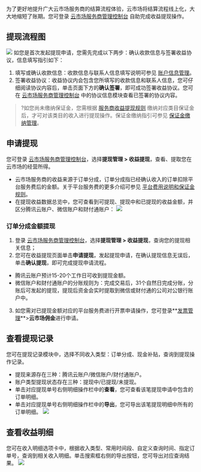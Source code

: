 为了更好地提升广大云市场服务商的结算流程体验，云市场将结算流程线上化，大大地缩短了账期。您可登录 [云市场服务商管理控制台](https://console.cloud.tencent.com/serviceprovider/balance/extract) 自助完成收益提现操作。

## 提现流程图
![](https://qcloudimg.tencent-cloud.cn/raw/8784beabe2a4b0f8eb1a1a6fa8599bf3.png)
如您是首次发起提现申请，您需先完成以下两步：确认收款信息与签署收益协议，信息填写指引如下：
1. 填写或确认收款信息：收款信息与联系人信息填写说明可参见 [账户信息管理](https://cloud.tencent.com/document/product/306/20482)。
2. 签署收益协议：收益协议内会包含您所填写的收款信息和联系人信息，您可仔细阅读协议内容后，单击页面下方的**确认签署**，即可成功签署收益协议。您可在 [云市场服务商管理控制台](https://console.cloud.tencent.com/serviceprovider/info) 中的协议信息模块查看已签署的协议内容。

> ?如您尚未缴纳保证金，您需根据 [服务商收益提现规则](https://cloud.tencent.com/document/product/306/30136) 缴纳对应类目保证金后，才可对该类目的收入进行提现操作。保证金缴纳指引可参见 [保证金缴纳管理](https://cloud.tencent.com/document/product/306/37682)。

## 申请提现

您可登录 [云市场服务商管理控制台](https://console.cloud.tencent.com/serviceprovider/deposits)，选择**提现管理 > 收益提现**，查看、提取您在云市场的经营所得。

- 云市场服务商的收益来源于订单分成，订单分成指已经确认收入的订单扣除平台服务费后的金额。关于平台服务费的更多介绍可参见 [平台费用说明和保证金规则](https://cloud.tencent.com/document/product/306/10017)。
- 在提现收益数据总览中，您可查看到可提现、提现中和已提现的收益金额，并区分腾讯云账户、微信账户和财付通账户：
![](https://qcloudimg.tencent-cloud.cn/raw/94bdc55cffd58b29db548cbd500f6ab2.png)

### 订单分成金额提现

1. 登录 [云市场服务商管理控制台](https://console.cloud.tencent.com/serviceprovider/deposits)，选择**提现管理 > 收益提现**，查询您的提现相关信息；
2. 您可在收益提现页面单击**申请提现**，发起提现申请，在确认提现信息无误后，单击**确认提现**，即可完成提现申请流程。
 - 腾讯云账户预计15-20个工作日可收到提现金额。
 - 微信账户和财付通账户的分账规则为：完成交易后，31个自然日完成分账，分账后可发起的提现，提现后资金会实时提取到微信或财付通的公司对公银行账户中。
3. 如您需对已提现金额对应的平台服务费进行开票申请操作，您可登录**[发票管理](https://console.cloud.tencent.com/expense/invoice)**>**云市场佣金**进行申请。



## 查看提现记录

您可在提现记录模块中，选择不同收入类型：订单分成、现金补贴，查询到提现操作记录。
- 提现来源存在三种：腾讯云账户/微信账户/财付通账户。
- 账户类型提现状态存在三种：提现中/已提现/未提现。
- 单击对应提现单号右侧明细操作栏中的**查看**，您可查看该笔提现申请中包含的订单明细。
- 单击对应提现单号右侧明细操作栏中的**导出**，您可导出该笔提现明细中所有的订单明细。
 ![](https://qcloudimg.tencent-cloud.cn/raw/ce86751e2e73912af935d557d30f740e.png)

## 查看收益明细
您可在收入明细选项卡中，根据收入类型、常用时间段、自定义查询时间、指定订单号，查询到相关收入明细。单击搜索框右侧的导出按钮，您可导出对应查询结果。
![](https://qcloudimg.tencent-cloud.cn/raw/b6be88ea87b52207fcc7f1aaaa1744ca.png)

